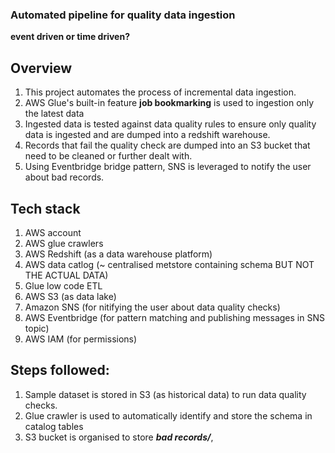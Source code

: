 ### Automated pipeline for quality data ingestion ### 

**event driven or time driven?**

## Overview
1. This project automates the process of incremental data ingestion.
2. AWS Glue's built-in feature **job bookmarking** is used to ingestion only the latest data
3. Ingested data is tested against data quality rules to ensure only quality data is ingested and are dumped into a redshift warehouse.
4. Records that fail the quality check are dumped into an S3 bucket that need to be cleaned or further dealt with.
5. Using Eventbridge bridge pattern, SNS is leveraged to notify the user about bad records.


## Tech stack
1. AWS account
2. AWS glue crawlers
3. AWS Redshift (as a data warehouse platform)
4. AWS data catlog (~ centralised metstore containing schema BUT NOT THE ACTUAL DATA)
5. Glue low code ETL 
6. AWS S3 (as data lake)
7. Amazon SNS (for nitifying the user about data quality checks)
8. AWS Eventbridge (for pattern matching and publishing messages in SNS topic)
9. AWS IAM (for permissions)


## Steps followed:
1. Sample dataset is stored in S3 (as historical data) to run data quality checks.
2. Glue crawler is used to automatically identify and store the schema in catalog tables
3. S3 bucket is organised to store **_bad records/_**, 














